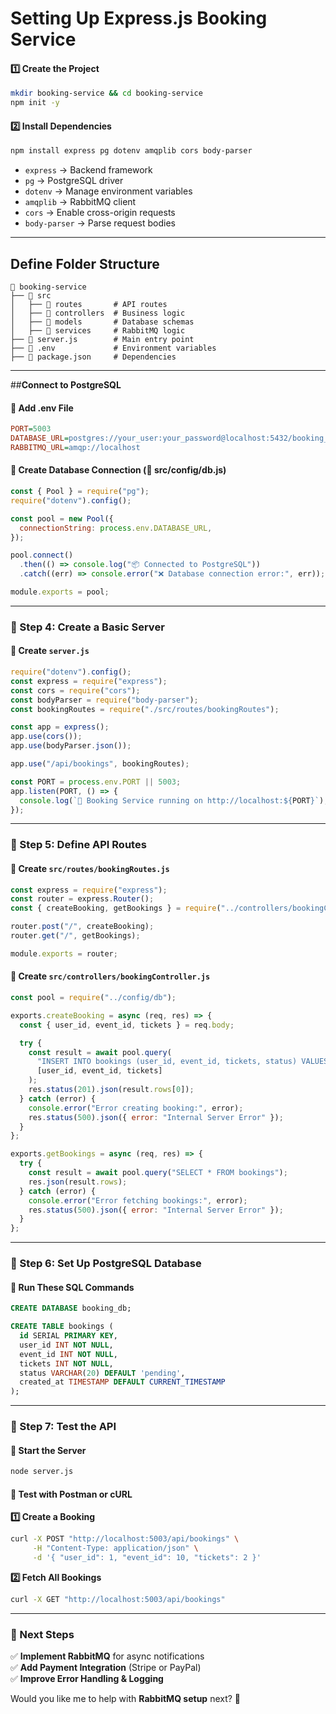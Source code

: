# Setting Up Express.js Booking Service

#### **1️⃣ Create the Project**
```sh
mkdir booking-service && cd booking-service
npm init -y
```

#### **2️⃣ Install Dependencies**
```sh
npm install express pg dotenv amqplib cors body-parser
```
- `express` → Backend framework  
- `pg` → PostgreSQL driver  
- `dotenv` → Manage environment variables  
- `amqplib` → RabbitMQ client  
- `cors` → Enable cross-origin requests  
- `body-parser` → Parse request bodies  

---

## **Define Folder Structure**
```
📂 booking-service
├── 📂 src
│   ├── 📂 routes       # API routes
│   ├── 📂 controllers  # Business logic
│   ├── 📂 models       # Database schemas
│   ├── 📂 services     # RabbitMQ logic
├── 📄 server.js        # Main entry point
├── 📄 .env             # Environment variables
├── 📄 package.json     # Dependencies
```

---

##**Connect to PostgreSQL**
#### **🔹 Add .env File**
```ini
PORT=5003
DATABASE_URL=postgres://your_user:your_password@localhost:5432/booking_db
RABBITMQ_URL=amqp://localhost
```

#### **🔹 Create Database Connection (📂 src/config/db.js)**
```javascript
const { Pool } = require("pg");
require("dotenv").config();

const pool = new Pool({
  connectionString: process.env.DATABASE_URL,
});

pool.connect()
  .then(() => console.log("📦 Connected to PostgreSQL"))
  .catch((err) => console.error("❌ Database connection error:", err));

module.exports = pool;
```

---

### **📌 Step 4: Create a Basic Server**
#### **🔹 Create `server.js`**
```javascript
require("dotenv").config();
const express = require("express");
const cors = require("cors");
const bodyParser = require("body-parser");
const bookingRoutes = require("./src/routes/bookingRoutes");

const app = express();
app.use(cors());
app.use(bodyParser.json());

app.use("/api/bookings", bookingRoutes);

const PORT = process.env.PORT || 5003;
app.listen(PORT, () => {
  console.log(`🚀 Booking Service running on http://localhost:${PORT}`);
});
```

---

### **📌 Step 5: Define API Routes**
#### **🔹 Create `src/routes/bookingRoutes.js`**
```javascript
const express = require("express");
const router = express.Router();
const { createBooking, getBookings } = require("../controllers/bookingController");

router.post("/", createBooking);
router.get("/", getBookings);

module.exports = router;
```

#### **🔹 Create `src/controllers/bookingController.js`**
```javascript
const pool = require("../config/db");

exports.createBooking = async (req, res) => {
  const { user_id, event_id, tickets } = req.body;

  try {
    const result = await pool.query(
      "INSERT INTO bookings (user_id, event_id, tickets, status) VALUES ($1, $2, $3, 'pending') RETURNING *",
      [user_id, event_id, tickets]
    );
    res.status(201).json(result.rows[0]);
  } catch (error) {
    console.error("Error creating booking:", error);
    res.status(500).json({ error: "Internal Server Error" });
  }
};

exports.getBookings = async (req, res) => {
  try {
    const result = await pool.query("SELECT * FROM bookings");
    res.json(result.rows);
  } catch (error) {
    console.error("Error fetching bookings:", error);
    res.status(500).json({ error: "Internal Server Error" });
  }
};
```

---

### **📌 Step 6: Set Up PostgreSQL Database**
#### **🔹 Run These SQL Commands**
```sql
CREATE DATABASE booking_db;

CREATE TABLE bookings (
  id SERIAL PRIMARY KEY,
  user_id INT NOT NULL,
  event_id INT NOT NULL,
  tickets INT NOT NULL,
  status VARCHAR(20) DEFAULT 'pending',
  created_at TIMESTAMP DEFAULT CURRENT_TIMESTAMP
);
```

---

### **📌 Step 7: Test the API**
#### **🔹 Start the Server**
```sh
node server.js
```

#### **🔹 Test with Postman or cURL**
**1️⃣ Create a Booking**
```sh
curl -X POST "http://localhost:5003/api/bookings" \
     -H "Content-Type: application/json" \
     -d '{ "user_id": 1, "event_id": 10, "tickets": 2 }'
```
**2️⃣ Fetch All Bookings**
```sh
curl -X GET "http://localhost:5003/api/bookings"
```

---

### **📌 Next Steps**
✅ **Implement RabbitMQ** for async notifications  
✅ **Add Payment Integration** (Stripe or PayPal)  
✅ **Improve Error Handling & Logging**  

Would you like me to help with **RabbitMQ setup** next? 🚀
